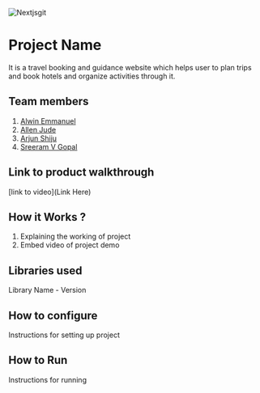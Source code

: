 
![Nextjsgit](https://github.com/user-attachments/assets/d276960c-bfd6-4b41-8ea3-3daa52a0c027)




# Project Name
It is a travel booking and guidance website which helps user to plan trips and book hotels and organize activities through it. 
## Team members
1. [Alwin Emmanuel](https://github.com/Alwin42)
2. [Allen Jude](https://github.com/Ajallen14)
3. [Arjun Shiju](https://github.com/Godly-arj)
4. [Sreeram V Gopal](https://github.com/SR-005)
## Link to product walkthrough
[link to video](Link Here)
## How it Works ?
1. Explaining the working of project
2. Embed video of project demo
## Libraries used
Library Name - Version
## How to configure
Instructions for setting up project
## How to Run
Instructions for running
